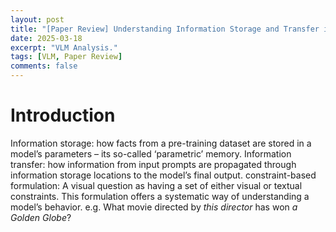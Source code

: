 ```yaml
---
layout: post
title: "[Paper Review] Understanding Information Storage and Transfer in Multi-modal Large Language Models"
date: 2025-03-18
excerpt: "VLM Analysis."
tags: [VLM, Paper Review]
comments: false
---
```


# Introduction
 Information storage: how facts from a pre-training dataset are stored in a model’s parameters – its so-called ‘parametric’ memory.
 Information transfer: how information from input prompts are propagated through information storage locations to the model’s final output.
 constraint-based formulation: A visual question as having a set of either visual or textual constraints. This formulation offers a systematic way of understanding a model’s behavior.
                               e.g. What movie directed by *this director* has won *a Golden Globe*?


